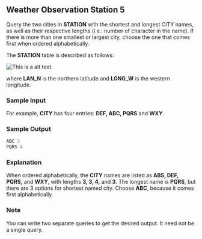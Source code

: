 ## Weather Observation Station 5   

Query the two cities in **STATION** with the shortest and longest CITY names, as well as their respective lengths (i.e.: number of character in the name). If there is more than one smallest or largest city, choose the one that comes first when ordered alphabetically.   

The **STATION** table is described as follows:   

![This is a alt text.](/Weather_Observation_Station_5/Station.jpg "This is a sample image.") 

where **LAN_N** is the northern latitude and **LONG_W** is the western longitude.   

### Sample Input   

For example, **CITY** has four entries: **DEF, ABC, PQRS** and **WXY**.   

### Sample Output

```s
ABC 3   
PQRS 4   
```

### Explanation   

When ordered alphabetically, the **CITY** names are listed as **ABS, DEF, PQRS,** and **WXY**, with lengths **3, 3, 4,** and **3**. The longest name is **PQRS**, but there are 3 options for shortest named city. Choose **ABC**, because it comes first alphabetically.     

### Note   

You can write two separate queries to get the desired output. It need not be a single query.